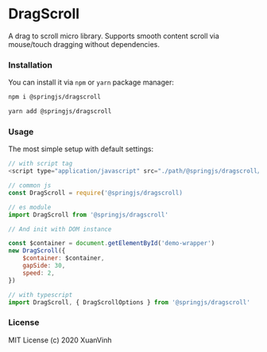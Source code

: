 # DragScroll

A drag to scroll micro library. Supports smooth content scroll via mouse/touch dragging without dependencies.

### Installation

You can install it via `npm` or `yarn` package manager:

```bash
npm i @springjs/dragscroll
```

```bash
yarn add @springjs/dragscroll
```

### Usage

The most simple setup with default settings:

```js
// with script tag
<script type="application/javascript" src="./path/@springjs/dragscroll/build/dragscroll.min.js"></script>
```

```js
// common js
const DragScroll = require('@springjs/dragscroll)
```

```js
// es module
import DragScroll from '@springjs/dragscroll'
```

```js
// And init with DOM instance

const $container = document.getElementById('demo-wrapper')
new DragScroll({
    $container: $container,
    gapSide: 30,
    speed: 2,
})
```

```js
// with typescript
import DragScroll, { DragScrollOptions } from '@springjs/dragscroll'
```

### License

MIT License (c) 2020 XuanVinh
